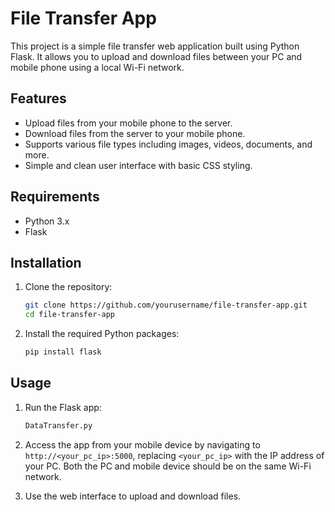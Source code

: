 # File Transfer App

This project is a simple file transfer web application built using Python Flask. It allows you to upload and download files between your PC and mobile phone using a local Wi-Fi network.

## Features

- Upload files from your mobile phone to the server.
- Download files from the server to your mobile phone.
- Supports various file types including images, videos, documents, and more.
- Simple and clean user interface with basic CSS styling.

## Requirements

- Python 3.x
- Flask

## Installation

1. Clone the repository:

    ```bash
    git clone https://github.com/yourusername/file-transfer-app.git
    cd file-transfer-app
    ```

2. Install the required Python packages:

    ```bash
    pip install flask
    ```

## Usage

1. Run the Flask app:

    ```bash
   DataTransfer.py
    ```

2. Access the app from your mobile device by navigating to `http://<your_pc_ip>:5000`, replacing `<your_pc_ip>` with the IP address of your PC. Both the PC and mobile device should be on the same Wi-Fi network.

3. Use the web interface to upload and download files.



